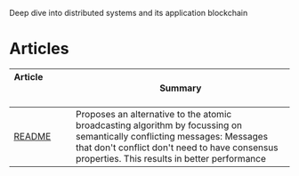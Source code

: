 Deep dive into distributed systems and its application blockchain

# Articles

Article &nbsp; &nbsp; &nbsp; &nbsp; &nbsp; &nbsp; &nbsp; &nbsp; &nbsp; &nbsp; &nbsp; &nbsp; &nbsp; &nbsp; &nbsp;&nbsp; &nbsp; &nbsp; &nbsp; &nbsp; &nbsp; | Summary
-------|-------------------
[README](./../../articles/handling.pdf) | Proposes an alternative to the atomic broadcasting algorithm by focussing on semantically conflicting messages: Messages that don't conflict don't need to have consensus properties. This results in better performance
